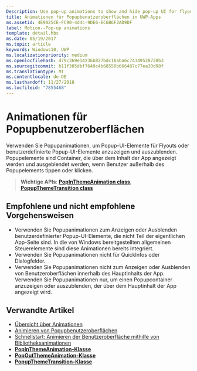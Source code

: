 ```yaml
---
Description: Use pop-up animations to show and hide pop-up UI for flyouts or custom pop-up UI elements. Pop-up elements are containers that appear over the app's content and are dismissed if the user taps or clicks outside of the pop-up element.
title: Animationen für Popupbenutzeroberflächen in UWP-Apps
ms.assetid: 4E9025CE-FC90-4d4c-9DE6-EC6B6F2AD9DF
label: Motion--Pop-up animations
template: detail.hbs
ms.date: 05/19/2017
ms.topic: article
keywords: Windows10, UWP
ms.localizationpriority: medium
ms.openlocfilehash: d79c369e14236b827bdc18aba6c74349528728b3
ms.sourcegitcommit: b11f305dbf7649c4b68550b666487c77ea30d98f
ms.translationtype: MT
ms.contentlocale: de-DE
ms.lasthandoff: 11/27/2018
ms.locfileid: "7855468"
---
```

# <a name="pop-up-ui-animations"></a>Animationen für Popupbenutzeroberflächen



Verwenden Sie Popupanimationen, um Popup-UI-Elemente für Flyouts oder benutzerdefinierte Popup-UI-Elemente anzuzeigen und auszublenden. Popupelemente sind Container, die über dem Inhalt der App angezeigt werden und ausgeblendet werden, wenn Benutzer außerhalb des Popupelements tippen oder klicken.

> **Wichtige APIs**: [**PopInThemeAnimation class**](https://msdn.microsoft.com/library/windows/apps/br210383), [**PopupThemeTransition class**](https://msdn.microsoft.com/library/windows/apps/hh969172)


## <a name="dos-and-donts"></a>Empfohlene und nicht empfohlene Vorgehensweisen


-   Verwenden Sie Popupanimationen zum Anzeigen oder Ausblenden benutzerdefinierter Popup-UI-Elemente, die nicht Teil der eigentlichen App-Seite sind. In die von Windows bereitgestellten allgemeinen Steuerelemente sind diese Animationen bereits integriert.
-   Verwenden Sie Popupanimationen nicht für QuickInfos oder Dialogfelder.
-   Verwenden Sie Popupanimationen nicht zum Anzeigen oder Ausblenden von Benutzeroberflächen innerhalb des Hauptinhalts der App. Verwenden Sie Popupanimationen nur, um einen Popupcontainer anzuzeigen oder auszublenden, der über dem Hauptinhalt der App angezeigt wird.

## <a name="related-articles"></a>Verwandte Artikel

* [Übersicht über Animationen](https://msdn.microsoft.com/library/windows/apps/mt187350)
* [Animieren von Popupbenutzeroberflächen](https://msdn.microsoft.com/library/windows/apps/xaml/jj649433)
* [Schnellstart: Animieren der Benutzeroberfläche mithilfe von Bibliotheksanimationen](https://msdn.microsoft.com/library/windows/apps/xaml/hh452703)
* [**PopInThemeAnimation-Klasse**](https://msdn.microsoft.com/library/windows/apps/br210383)
* [**PopOutThemeAnimation-Klasse**](https://msdn.microsoft.com/library/windows/apps/br210391)
* [**PopupThemeTransition-Klasse**](https://msdn.microsoft.com/library/windows/apps/hh969172)

 

 




